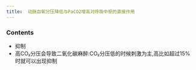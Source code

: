 ```yaml
---
title:  动脉血氧分压降低与PaCO2增高对呼吸中枢的直接作用
--- 
```


### Contents
- 抑制
- 高CO₂分压会导致二氧化碳麻醉:CO₂分压低的时候刺激为主,高比如超过15%时就可以出现抑制
